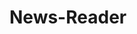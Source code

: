 # News-Reader

<!-- Make sure to add below line to *local.properties* file of the project before building the application.

`NEWS_API_KEY=cec0a4b71e234f658153457823545ade` -->
